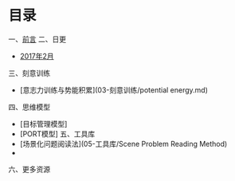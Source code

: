 # 目录

一、[前言](01.md)
二、日更
   - [2017年2月](02-日签/2017-02.md)

三、刻意训练
   - [意志力训练与势能积累](03-刻意训练/potential energy.md)

四、思维模型
- [目标管理模型]
 - [PORT模型]
五、工具库
- [场景化问题阅读法](05-工具库/Scene Problem Reading Method)
- 
六、更多资源